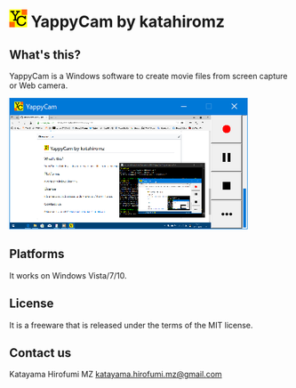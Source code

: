 # ![](images/YappyCam.png "") YappyCam by katahiromz

## What's this?

YappyCam is a Windows software to create movie files from screen capture or Web camera.

![Screenshot](images/screenshot.png "Screenshot")

## Platforms

It works on Windows Vista/7/10.

## License

It is a freeware that is released under the terms of the MIT license.

## Contact us

Katayama Hirofumi MZ
katayama.hirofumi.mz@gmail.com
